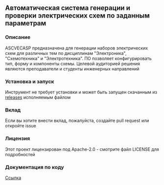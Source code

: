 ## Автоматическая система генерации и проверки электрических схем по заданным параметрам

### Описание
ASCVECASP предназначена для генерации наборов электрических схем для различных тем по дисциплинам "Электроника", "Схемотехника" и "Электротехника". ПО позволяет конфигурировать тип, форму и компоненты схемы. Целевой аудиторией решения являются преподаватели и студенты инженерных направлений

### Установка и запуск
Инструмент не требует установки и может быть запущен скачанным из [releases](https://github.com/andruasha/ASCVECASP/releases) исполняемым файлом

### Вклад
Если вы хотите внести вклад, пожалуйста, создайте pull request или откройте issue

### Лицензия
Этот проект лицензирован под Apache-2.0 - смотрите файл LICENSE для подробностей

### Документация по коду
[Ссылка](docs/index.md)
